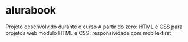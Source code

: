 # alurabook
Projeto desenvolvido durante o curso A partir do zero: HTML e CSS para projetos web modulo HTML e CSS: responsividade com mobile-first

